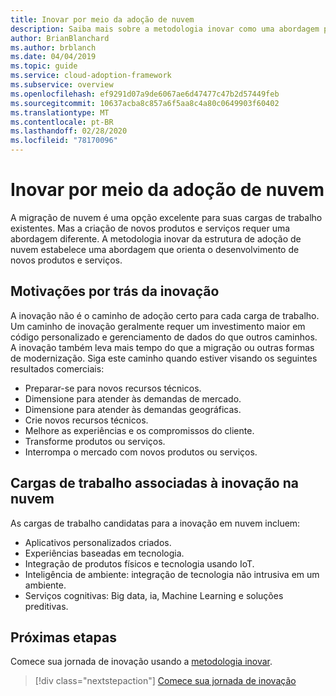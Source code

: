 ```yaml
---
title: Inovar por meio da adoção de nuvem
description: Saiba mais sobre a metodologia inovar como uma abordagem para guiar o desenvolvimento de novos produtos e serviços de nuvem.
author: BrianBlanchard
ms.author: brblanch
ms.date: 04/04/2019
ms.topic: guide
ms.service: cloud-adoption-framework
ms.subservice: overview
ms.openlocfilehash: ef9291d07a9de6067ae6d47477c47b2d57449feb
ms.sourcegitcommit: 10637acba8c857a6f5aa8c4a80c0649903f60402
ms.translationtype: MT
ms.contentlocale: pt-BR
ms.lasthandoff: 02/28/2020
ms.locfileid: "78170096"
---
```

# <a name="innovate-through-cloud-adoption"></a>Inovar por meio da adoção de nuvem

A migração de nuvem é uma opção excelente para suas cargas de trabalho existentes. Mas a criação de novos produtos e serviços requer uma abordagem diferente. A metodologia inovar da estrutura de adoção de nuvem estabelece uma abordagem que orienta o desenvolvimento de novos produtos e serviços.

## <a name="motivations-behind-innovation"></a>Motivações por trás da inovação

A inovação não é o caminho de adoção certo para cada carga de trabalho. Um caminho de inovação geralmente requer um investimento maior em código personalizado e gerenciamento de dados do que outros caminhos. A inovação também leva mais tempo do que a migração ou outras formas de modernização. Siga este caminho quando estiver visando os seguintes resultados comerciais:

- Preparar-se para novos recursos técnicos.
- Dimensione para atender às demandas de mercado.
- Dimensione para atender às demandas geográficas.
- Crie novos recursos técnicos.
- Melhore as experiências e os compromissos do cliente.
- Transforme produtos ou serviços.
- Interrompa o mercado com novos produtos ou serviços.

## <a name="workloads-associated-with-cloud-innovation"></a>Cargas de trabalho associadas à inovação na nuvem

As cargas de trabalho candidatas para a inovação em nuvem incluem:

- Aplicativos personalizados criados.
- Experiências baseadas em tecnologia.
- Integração de produtos físicos e tecnologia usando IoT.
- Inteligência de ambiente: integração de tecnologia não intrusiva em um ambiente.
- Serviços cognitivas: Big data, ia, Machine Learning e soluções preditivas.

## <a name="next-steps"></a>Próximas etapas

Comece sua jornada de inovação usando a [metodologia inovar](../innovate/index.md).

> [!div class="nextstepaction"]
> [Comece sua jornada de inovação](../innovate/index.md)
